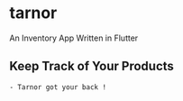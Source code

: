 # tarnor

An Inventory App Written in Flutter

## Keep Track of Your Products
    - Tarnor got your back !

